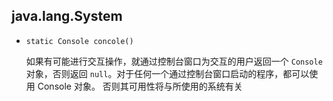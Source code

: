 ## java.lang.System

* `static Console concole()`
    
    如果有可能进行交互操作，就通过控制台窗口为交互的用户返回一个 `Console` 对象，否则返回 `null`。对于任何一个通过控制台窗口启动的程序，都可以使用 Console 对象。
    否则其可用性将与所使用的系统有关
